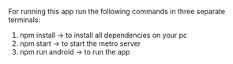 For running this app run the following commands in three separate terminals:
1) npm install -> to install all dependencies on your pc
2) npm start -> to start the metro server
3) npm run android -> to run the app